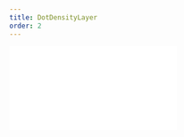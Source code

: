 ```yaml
---
title: DotDensityLayer
order: 2
---
```


<embed src="@/docs/api/layers/dot-density-layer.zh.md"></embed>
